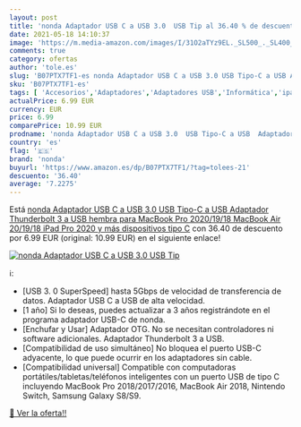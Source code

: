 ```yaml
---
layout: post
title: 'nonda Adaptador USB C a USB 3.0  USB Tip al 36.40 % de descuento'
date: 2021-05-18 14:10:37
image: 'https://m.media-amazon.com/images/I/31O2aTYz9EL._SL500_._SL400_.jpg'
comments: true
category: ofertas
author: 'tole.es'
slug: 'B07PTX7TF1-es nonda Adaptador USB C a USB 3.0 USB Tipo-C a USB Adaptador...'
sku: 'B07PTX7TF1-es'
tags: [ 'Accesorios','Adaptadores','Adaptadores USB','Informática','ipad','nonda', ]
actualPrice: 6.99 EUR
currency: EUR
price: 6.99
comparePrice: 10.99 EUR
prodname: 'nonda Adaptador USB C a USB 3.0  USB Tipo-C a USB  Adaptador Thunderbolt 3 a USB hembra para MacBook Pro 2020/19/18  MacBook Air 20/19/18  iPad Pro 2020 y más dispositivos tipo C'
country: 'es'
flag: '🇪🇸'
brand: 'nonda'
buyurl: 'https://www.amazon.es/dp/B07PTX7TF1/?tag=tolees-21'
descuento: '36.40'
average: '7.2275'
---
```


Está [nonda Adaptador USB C a USB 3.0  USB Tipo-C a USB  Adaptador Thunderbolt 3 a USB hembra para MacBook Pro 2020/19/18  MacBook Air 20/19/18  iPad Pro 2020 y más dispositivos tipo C](https://www.amazon.es/dp/B07PTX7TF1/?tag=tolees-21) con 36.40 de descuento por 6.99 EUR (original: 10.99 EUR) en el siguiente enlace!

[![nonda Adaptador USB C a USB 3.0  USB Tip](https://m.media-amazon.com/images/I/31O2aTYz9EL._SL500_._SL400_.jpg)](https://www.amazon.es/dp/B07PTX7TF1/?tag=tolees-21)

ℹ️:

- [USB 3. 0 SuperSpeed] hasta 5Gbps de velocidad de transferencia de datos. Adaptador USB C a USB de alta velocidad.
- [1 año] Si lo deseas, puedes actualizar a 3 años registrándote en el programa adaptador USB-C de nonda.
- [Enchufar y Usar] Adaptador OTG. No se necesitan controladores ni software adicionales. Adaptador Thunderbolt 3 a USB.
- [Compatibilidad de uso simultáneo] No bloquea el puerto USB-C adyacente, lo que puede ocurrir en los adaptadores sin cable.
- [Compatibilidad universal] Compatible con computadoras portátiles/tabletas/teléfonos inteligentes con un puerto USB de tipo C incluyendo MacBook Pro 2018/2017/2016, MacBook Air 2018, Nintendo Switch, Samsung Galaxy S8/S9.

[🛒 Ver la oferta!!](https://www.amazon.es/dp/B07PTX7TF1/?tag=tolees-21)
